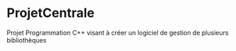 # ProjetCentrale
Projet Programmation C++ visant à créer un logiciel de gestion de plusieurs bibliothèques
